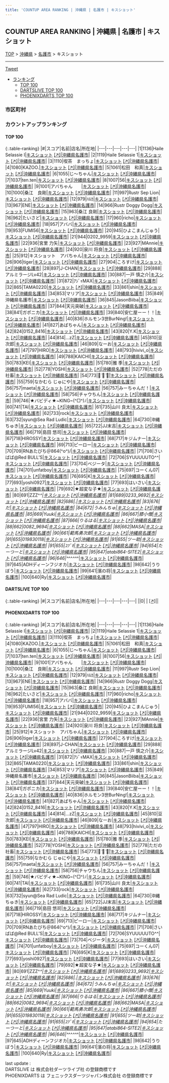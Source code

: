 ```yaml
---
title: 'COUNTUP AREA RANKING | 沖縄県 | 名護市 | キスショット'
---
```

## COUNTUP AREA RANKING | 沖縄県 | 名護市 | キスショット

[TOP](/darts/rank/) > [沖縄県](/darts/rank/沖縄県/) > [名護市](/darts/rank/沖縄県/名護市/) > キスショット

___

<a href="https://twitter.com/share?ref_src=twsrc%5Etfw" data-text="COUNTUP AREA RANKING | 沖縄県名護市キスショット" class="twitter-share-button" data-hashtags="DARTSLIVE,PHOENIXDARTS,darts,ダーツ" data-show-count="false">Tweet</a>

* [ランキング](#カウントアップランキング)
    * [TOP 100](#top-100)
    * [DARTSLIVE TOP 100](#dartslive-top-100)
    * [PHOENIXDARTS TOP 100](#phoenixdarts-top-100)

### 市区町村

<ul>

</ul>

### カウントアップランキング

#### TOP 100



{:.table-ranking}
|#|スコア|名前|店名|所在地|
|---|---|---|---|---|
|1|1136|<span class="rank-name-pd">Haile Selassie I</span>|<a href="/darts/rank/shops/5339.html">キスショット</a> <a href="https://vs.phoenixdarts.com/jp/shop/shopDetailInfo/s_5339?s_seq=5339">[↗]</a>|<a href="/darts/rank/沖縄県/名護市">沖縄県名護市</a>|
|2|1119|<span class="rank-name-pd">Haile Selassie 1</span>|<a href="/darts/rank/shops/5339.html">キスショット</a> <a href="https://vs.phoenixdarts.com/jp/shop/shopDetailInfo/s_5339?s_seq=5339">[↗]</a>|<a href="/darts/rank/沖縄県/名護市">沖縄県名護市</a>|
|3|1110|<span class="rank-name-pd">喫茶　まっちょ</span>|<a href="/darts/rank/shops/5339.html">キスショット</a> <a href="https://vs.phoenixdarts.com/jp/shop/shopDetailInfo/s_5339?s_seq=5339">[↗]</a>|<a href="/darts/rank/沖縄県/名護市">沖縄県名護市</a>|
|4|1080|<span class="rank-name-pd">KAZOO.</span>|<a href="/darts/rank/shops/5339.html">キスショット</a> <a href="https://vs.phoenixdarts.com/jp/shop/shopDetailInfo/s_5339?s_seq=5339">[↗]</a>|<a href="/darts/rank/沖縄県/名護市">沖縄県名護市</a>|
|5|1061|<span class="rank-name-pd">松田　和真</span>|<a href="/darts/rank/shops/5339.html">キスショット</a> <a href="https://vs.phoenixdarts.com/jp/shop/shopDetailInfo/s_5339?s_seq=5339">[↗]</a>|<a href="/darts/rank/沖縄県/名護市">沖縄県名護市</a>|
|6|1055|<span class="rank-name-pd">じ～ちゃん</span>|<a href="/darts/rank/shops/5339.html">キスショット</a> <a href="https://vs.phoenixdarts.com/jp/shop/shopDetailInfo/s_5339?s_seq=5339">[↗]</a>|<a href="/darts/rank/沖縄県/名護市">沖縄県名護市</a>|
|7|1037|<span class="rank-name-pd">ten.ten</span>|<a href="/darts/rank/shops/5339.html">キスショット</a> <a href="https://vs.phoenixdarts.com/jp/shop/shopDetailInfo/s_5339?s_seq=5339">[↗]</a>|<a href="/darts/rank/沖縄県/名護市">沖縄県名護市</a>|
|8|1007|<span class="rank-name-pd">56</span>|<a href="/darts/rank/shops/5339.html">キスショット</a> <a href="https://vs.phoenixdarts.com/jp/shop/shopDetailInfo/s_5339?s_seq=5339">[↗]</a>|<a href="/darts/rank/沖縄県/名護市">沖縄県名護市</a>|
|9|1001|<span class="rank-name-pd">アバちゃん　　</span>|<a href="/darts/rank/shops/5339.html">キスショット</a> <a href="https://vs.phoenixdarts.com/jp/shop/shopDetailInfo/s_5339?s_seq=5339">[↗]</a>|<a href="/darts/rank/沖縄県/名護市">沖縄県名護市</a>|
|10|1000|<span class="rank-name-pd">桑江　良剛</span>|<a href="/darts/rank/shops/5339.html">キスショット</a> <a href="https://vs.phoenixdarts.com/jp/shop/shopDetailInfo/s_5339?s_seq=5339">[↗]</a>|<a href="/darts/rank/沖縄県/名護市">沖縄県名護市</a>|
|11|997|<span class="rank-name-pd">Rustr Sep Lion</span>|<a href="/darts/rank/shops/5339.html">キスショット</a> <a href="https://vs.phoenixdarts.com/jp/shop/shopDetailInfo/s_5339?s_seq=5339">[↗]</a>|<a href="/darts/rank/沖縄県/名護市">沖縄県名護市</a>|
|12|979|<span class="rank-name-pd">ﾊﾙｶ</span>|<a href="/darts/rank/shops/5339.html">キスショット</a> <a href="https://vs.phoenixdarts.com/jp/shop/shopDetailInfo/s_5339?s_seq=5339">[↗]</a>|<a href="/darts/rank/沖縄県/名護市">沖縄県名護市</a>|
|13|967|<span class="rank-name-pd">ENE</span>|<a href="/darts/rank/shops/5339.html">キスショット</a> <a href="https://vs.phoenixdarts.com/jp/shop/shopDetailInfo/s_5339?s_seq=5339">[↗]</a>|<a href="/darts/rank/沖縄県/名護市">沖縄県名護市</a>|
|14|966|<span class="rank-name-pd">Rustr Doggy Dogg</span>|<a href="/darts/rank/shops/5339.html">キスショット</a> <a href="https://vs.phoenixdarts.com/jp/shop/shopDetailInfo/s_5339?s_seq=5339">[↗]</a>|<a href="/darts/rank/沖縄県/名護市">沖縄県名護市</a>|
|15|963|<span class="rank-name-pd"><span class="pro-icon-pd"></span>桑江 良剛</span>|<a href="/darts/rank/shops/5339.html">キスショット</a> <a href="https://vs.phoenixdarts.com/jp/shop/shopDetailInfo/s_5339?s_seq=5339">[↗]</a>|<a href="/darts/rank/沖縄県/名護市">沖縄県名護市</a>|
|16|962|<span class="rank-name-pd">たいさど</span>|<a href="/darts/rank/shops/5339.html">キスショット</a> <a href="https://vs.phoenixdarts.com/jp/shop/shopDetailInfo/s_5339?s_seq=5339">[↗]</a>|<a href="/darts/rank/沖縄県/名護市">沖縄県名護市</a>|
|17|960|<span class="rank-name-pd">richo</span>|<a href="/darts/rank/shops/5339.html">キスショット</a> <a href="https://vs.phoenixdarts.com/jp/shop/shopDetailInfo/s_5339?s_seq=5339">[↗]</a>|<a href="/darts/rank/沖縄県/名護市">沖縄県名護市</a>|
|18|957|<span class="rank-name-pd">アババ</span>|<a href="/darts/rank/shops/5339.html">キスショット</a> <a href="https://vs.phoenixdarts.com/jp/shop/shopDetailInfo/s_5339?s_seq=5339">[↗]</a>|<a href="/darts/rank/沖縄県/名護市">沖縄県名護市</a>|
|19|953|<span class="rank-name-pd">FUMI56</span>|<a href="/darts/rank/shops/5339.html">キスショット</a> <a href="https://vs.phoenixdarts.com/jp/shop/shopDetailInfo/s_5339?s_seq=5339">[↗]</a>|<a href="/darts/rank/沖縄県/名護市">沖縄県名護市</a>|
|20|945|<span class="rank-name-pd">ひよこまんじゅう</span>|<a href="/darts/rank/shops/5339.html">キスショット</a> <a href="https://vs.phoenixdarts.com/jp/shop/shopDetailInfo/s_5339?s_seq=5339">[↗]</a>|<a href="/darts/rank/沖縄県/名護市">沖縄県名護市</a>|
|21|944|<span class="rank-name-pd">0202_9959</span>|<a href="/darts/rank/shops/5339.html">キスショット</a> <a href="https://vs.phoenixdarts.com/jp/shop/shopDetailInfo/s_5339?s_seq=5339">[↗]</a>|<a href="/darts/rank/沖縄県/名護市">沖縄県名護市</a>|
|22|936|<span class="rank-name-pd"><span class="pro-icon-pd"></span>宮里 力矢</span>|<a href="/darts/rank/shops/5339.html">キスショット</a> <a href="https://vs.phoenixdarts.com/jp/shop/shopDetailInfo/s_5339?s_seq=5339">[↗]</a>|<a href="/darts/rank/沖縄県/名護市">沖縄県名護市</a>|
|23|927|<span class="rank-name-pd">MAnnie</span>|<a href="/darts/rank/shops/5339.html">キスショット</a> <a href="https://vs.phoenixdarts.com/jp/shop/shopDetailInfo/s_5339?s_seq=5339">[↗]</a>|<a href="/darts/rank/沖縄県/名護市">沖縄県名護市</a>|
|24|920|<span class="rank-name-pd"><span class="pro-icon-pd"></span>泉川 将良</span>|<a href="/darts/rank/shops/5339.html">キスショット</a> <a href="https://vs.phoenixdarts.com/jp/shop/shopDetailInfo/s_5339?s_seq=5339">[↗]</a>|<a href="/darts/rank/沖縄県/名護市">沖縄県名護市</a>|
|25|912|<span class="rank-name-pd">キスショット　アバちゃん</span>|<a href="/darts/rank/shops/5339.html">キスショット</a> <a href="https://vs.phoenixdarts.com/jp/shop/shopDetailInfo/s_5339?s_seq=5339">[↗]</a>|<a href="/darts/rank/沖縄県/名護市">沖縄県名護市</a>|
|26|906|<span class="rank-name-pd">tiger</span>|<a href="/darts/rank/shops/5339.html">キスショット</a> <a href="https://vs.phoenixdarts.com/jp/shop/shopDetailInfo/s_5339?s_seq=5339">[↗]</a>|<a href="/darts/rank/沖縄県/名護市">沖縄県名護市</a>|
|27|904|<span class="rank-name-pd">ころすけ</span>|<a href="/darts/rank/shops/5339.html">キスショット</a> <a href="https://vs.phoenixdarts.com/jp/shop/shopDetailInfo/s_5339?s_seq=5339">[↗]</a>|<a href="/darts/rank/沖縄県/名護市">沖縄県名護市</a>|
|28|897|<span class="rank-name-pd">J-CHAN</span>|<a href="/darts/rank/shops/5339.html">キスショット</a> <a href="https://vs.phoenixdarts.com/jp/shop/shopDetailInfo/s_5339?s_seq=5339">[↗]</a>|<a href="/darts/rank/沖縄県/名護市">沖縄県名護市</a>|
|29|888|<span class="rank-name-pd">アルミラージLv42</span>|<a href="/darts/rank/shops/5339.html">キスショット</a> <a href="https://vs.phoenixdarts.com/jp/shop/shopDetailInfo/s_5339?s_seq=5339">[↗]</a>|<a href="/darts/rank/沖縄県/名護市">沖縄県名護市</a>|
|30|887|<span class="rank-name-pd"><span class="pro-icon-pd"></span>一戸 慎之介</span>|<a href="/darts/rank/shops/5339.html">キスショット</a> <a href="https://vs.phoenixdarts.com/jp/shop/shopDetailInfo/s_5339?s_seq=5339">[↗]</a>|<a href="/darts/rank/沖縄県/名護市">沖縄県名護市</a>|
|31|872|<span class="rank-name-pd">ｱｼﾞｬMAX</span>|<a href="/darts/rank/shops/5339.html">キスショット</a> <a href="https://vs.phoenixdarts.com/jp/shop/shopDetailInfo/s_5339?s_seq=5339">[↗]</a>|<a href="/darts/rank/沖縄県/名護市">沖縄県名護市</a>|
|32|865|<span class="rank-name-pd">TAMA0220</span>|<a href="/darts/rank/shops/5339.html">キスショット</a> <a href="https://vs.phoenixdarts.com/jp/shop/shopDetailInfo/s_5339?s_seq=5339">[↗]</a>|<a href="/darts/rank/沖縄県/名護市">沖縄県名護市</a>|
|33|861|<span class="rank-name-pd">shin</span>|<a href="/darts/rank/shops/5339.html">キスショット</a> <a href="https://vs.phoenixdarts.com/jp/shop/shopDetailInfo/s_5339?s_seq=5339">[↗]</a>|<a href="/darts/rank/沖縄県/名護市">沖縄県名護市</a>|
|34|853|<span class="rank-name-pd">マリア</span>|<a href="/darts/rank/shops/5339.html">キスショット</a> <a href="https://vs.phoenixdarts.com/jp/shop/shopDetailInfo/s_5339?s_seq=5339">[↗]</a>|<a href="/darts/rank/沖縄県/名護市">沖縄県名護市</a>|
|35|849|<span class="rank-name-pd">沖縄県名護市</span>|<a href="/darts/rank/shops/5339.html">キスショット</a> <a href="https://vs.phoenixdarts.com/jp/shop/shopDetailInfo/s_5339?s_seq=5339">[↗]</a>|<a href="/darts/rank/沖縄県/名護市">沖縄県名護市</a>|
|36|845|<span class="rank-name-pd">JasonBiiba</span>|<a href="/darts/rank/shops/5339.html">キスショット</a> <a href="https://vs.phoenixdarts.com/jp/shop/shopDetailInfo/s_5339?s_seq=5339">[↗]</a>|<a href="/darts/rank/沖縄県/名護市">沖縄県名護市</a>|
|37|844|<span class="rank-name-pd">天元突破</span>|<a href="/darts/rank/shops/5339.html">キスショット</a> <a href="https://vs.phoenixdarts.com/jp/shop/shopDetailInfo/s_5339?s_seq=5339">[↗]</a>|<a href="/darts/rank/沖縄県/名護市">沖縄県名護市</a>|
|38|841|<span class="rank-name-pd">ガポニカ</span>|<a href="/darts/rank/shops/5339.html">キスショット</a> <a href="https://vs.phoenixdarts.com/jp/shop/shopDetailInfo/s_5339?s_seq=5339">[↗]</a>|<a href="/darts/rank/沖縄県/名護市">沖縄県名護市</a>|
|39|840|<span class="rank-name-pd">安仁屋ーー！！</span>|<a href="/darts/rank/shops/5339.html">キスショット</a> <a href="https://vs.phoenixdarts.com/jp/shop/shopDetailInfo/s_5339?s_seq=5339">[↗]</a>|<a href="/darts/rank/沖縄県/名護市">沖縄県名護市</a>|
|40|836|<span class="rank-name-pd">ホルモン3世BurNing!</span>|<a href="/darts/rank/shops/5339.html">キスショット</a> <a href="https://vs.phoenixdarts.com/jp/shop/shopDetailInfo/s_5339?s_seq=5339">[↗]</a>|<a href="/darts/rank/沖縄県/名護市">沖縄県名護市</a>|
|41|827|<span class="rank-name-pd">あばちゃん</span>|<a href="/darts/rank/shops/5339.html">キスショット</a> <a href="https://vs.phoenixdarts.com/jp/shop/shopDetailInfo/s_5339?s_seq=5339">[↗]</a>|<a href="/darts/rank/沖縄県/名護市">沖縄県名護市</a>|
|42|824|<span class="rank-name-pd">0152_8416</span>|<a href="/darts/rank/shops/5339.html">キスショット</a> <a href="https://vs.phoenixdarts.com/jp/shop/shopDetailInfo/s_5339?s_seq=5339">[↗]</a>|<a href="/darts/rank/沖縄県/名護市">沖縄県名護市</a>|
|43|820|<span class="rank-name-pd">Y.K</span>|<a href="/darts/rank/shops/5339.html">キスショット</a> <a href="https://vs.phoenixdarts.com/jp/shop/shopDetailInfo/s_5339?s_seq=5339">[↗]</a>|<a href="/darts/rank/沖縄県/名護市">沖縄県名護市</a>|
|44|814|<span class="rank-name-pd">...zZ</span>|<a href="/darts/rank/shops/5339.html">キスショット</a> <a href="https://vs.phoenixdarts.com/jp/shop/shopDetailInfo/s_5339?s_seq=5339">[↗]</a>|<a href="/darts/rank/沖縄県/名護市">沖縄県名護市</a>|
|45|810|<span class="rank-name-pd">豆次郎</span>|<a href="/darts/rank/shops/5339.html">キスショット</a> <a href="https://vs.phoenixdarts.com/jp/shop/shopDetailInfo/s_5339?s_seq=5339">[↗]</a>|<a href="/darts/rank/沖縄県/名護市">沖縄県名護市</a>|
|46|809|<span class="rank-name-pd">なーお</span>|<a href="/darts/rank/shops/5339.html">キスショット</a> <a href="https://vs.phoenixdarts.com/jp/shop/shopDetailInfo/s_5339?s_seq=5339">[↗]</a>|<a href="/darts/rank/沖縄県/名護市">沖縄県名護市</a>|
|47|797|<span class="rank-name-pd">HIRO</span>|<a href="/darts/rank/shops/5339.html">キスショット</a> <a href="https://vs.phoenixdarts.com/jp/shop/shopDetailInfo/s_5339?s_seq=5339">[↗]</a>|<a href="/darts/rank/沖縄県/名護市">沖縄県名護市</a>|
|48|793|<span class="rank-name-pd">hivivi_o</span>|<a href="/darts/rank/shops/5339.html">キスショット</a> <a href="https://vs.phoenixdarts.com/jp/shop/shopDetailInfo/s_5339?s_seq=5339">[↗]</a>|<a href="/darts/rank/沖縄県/名護市">沖縄県名護市</a>|
|49|788|<span class="rank-name-pd">KAICHI</span>|<a href="/darts/rank/shops/5339.html">キスショット</a> <a href="https://vs.phoenixdarts.com/jp/shop/shopDetailInfo/s_5339?s_seq=5339">[↗]</a>|<a href="/darts/rank/沖縄県/名護市">沖縄県名護市</a>|
|50|783|<span class="rank-name-pd">KEI</span>|<a href="/darts/rank/shops/5339.html">キスショット</a> <a href="https://vs.phoenixdarts.com/jp/shop/shopDetailInfo/s_5339?s_seq=5339">[↗]</a>|<a href="/darts/rank/沖縄県/名護市">沖縄県名護市</a>|
|51|780|<span class="rank-name-pd">雅 季</span>|<a href="/darts/rank/shops/5339.html">キスショット</a> <a href="https://vs.phoenixdarts.com/jp/shop/shopDetailInfo/s_5339?s_seq=5339">[↗]</a>|<a href="/darts/rank/沖縄県/名護市">沖縄県名護市</a>|
|52|778|<span class="rank-name-pd">YOSHI</span>|<a href="/darts/rank/shops/5339.html">キスショット</a> <a href="https://vs.phoenixdarts.com/jp/shop/shopDetailInfo/s_5339?s_seq=5339">[↗]</a>|<a href="/darts/rank/沖縄県/名護市">沖縄県名護市</a>|
|52|778|<span class="rank-name-pd">ただの社畜</span>|<a href="/darts/rank/shops/5339.html">キスショット</a> <a href="https://vs.phoenixdarts.com/jp/shop/shopDetailInfo/s_5339?s_seq=5339">[↗]</a>|<a href="/darts/rank/沖縄県/名護市">沖縄県名護市</a>|
|54|773|<span class="rank-name-pd">ᯅ̈ ᯅ̈ ᯅ̈</span>|<a href="/darts/rank/shops/5339.html">キスショット</a> <a href="https://vs.phoenixdarts.com/jp/shop/shopDetailInfo/s_5339?s_seq=5339">[↗]</a>|<a href="/darts/rank/沖縄県/名護市">沖縄県名護市</a>|
|55|759|<span class="rank-name-pd">なかむら じゅにや</span>|<a href="/darts/rank/shops/5339.html">キスショット</a> <a href="https://vs.phoenixdarts.com/jp/shop/shopDetailInfo/s_5339?s_seq=5339">[↗]</a>|<a href="/darts/rank/沖縄県/名護市">沖縄県名護市</a>|
|56|757|<span class="rank-name-pd">maeta</span>|<a href="/darts/rank/shops/5339.html">キスショット</a> <a href="https://vs.phoenixdarts.com/jp/shop/shopDetailInfo/s_5339?s_seq=5339">[↗]</a>|<a href="/darts/rank/沖縄県/名護市">沖縄県名護市</a>|
|56|757|<span class="rank-name-pd">みーちゃんだ！</span>|<a href="/darts/rank/shops/5339.html">キスショット</a> <a href="https://vs.phoenixdarts.com/jp/shop/shopDetailInfo/s_5339?s_seq=5339">[↗]</a>|<a href="/darts/rank/沖縄県/名護市">沖縄県名護市</a>|
|58|756|<span class="rank-name-pd">チャウちん</span>|<a href="/darts/rank/shops/5339.html">キスショット</a> <a href="https://vs.phoenixdarts.com/jp/shop/shopDetailInfo/s_5339?s_seq=5339">[↗]</a>|<a href="/darts/rank/沖縄県/名護市">沖縄県名護市</a>|
|59|746|<span class="rank-name-pd">★バビディ★~KING~(^□^)ﾉ</span>|<a href="/darts/rank/shops/5339.html">キスショット</a> <a href="https://vs.phoenixdarts.com/jp/shop/shopDetailInfo/s_5339?s_seq=5339">[↗]</a>|<a href="/darts/rank/沖縄県/名護市">沖縄県名護市</a>|
|60|741|<span class="rank-name-pd">TAI</span>|<a href="/darts/rank/shops/5339.html">キスショット</a> <a href="https://vs.phoenixdarts.com/jp/shop/shopDetailInfo/s_5339?s_seq=5339">[↗]</a>|<a href="/darts/rank/沖縄県/名護市">沖縄県名護市</a>|
|61|735|<span class="rank-name-pd">山川 良太</span>|<a href="/darts/rank/shops/5339.html">キスショット</a> <a href="https://vs.phoenixdarts.com/jp/shop/shopDetailInfo/s_5339?s_seq=5339">[↗]</a>|<a href="/darts/rank/沖縄県/名護市">沖縄県名護市</a>|
|62|733|<span class="rank-name-pd">rock</span>|<a href="/darts/rank/shops/5339.html">キスショット</a> <a href="https://vs.phoenixdarts.com/jp/shop/shopDetailInfo/s_5339?s_seq=5339">[↗]</a>|<a href="/darts/rank/沖縄県/名護市">沖縄県名護市</a>|
|63|732|<span class="rank-name-pd">syun@Sea Rad Ludic</span>|<a href="/darts/rank/shops/5339.html">キスショット</a> <a href="https://vs.phoenixdarts.com/jp/shop/shopDetailInfo/s_5339?s_seq=5339">[↗]</a>|<a href="/darts/rank/沖縄県/名護市">沖縄県名護市</a>|
|64|730|<span class="rank-name-pd">沖縄ちゅき</span>|<a href="/darts/rank/shops/5339.html">キスショット</a> <a href="https://vs.phoenixdarts.com/jp/shop/shopDetailInfo/s_5339?s_seq=5339">[↗]</a>|<a href="/darts/rank/沖縄県/名護市">沖縄県名護市</a>|
|65|722|<span class="rank-name-pd">JJ末吉</span>|<a href="/darts/rank/shops/5339.html">キスショット</a> <a href="https://vs.phoenixdarts.com/jp/shop/shopDetailInfo/s_5339?s_seq=5339">[↗]</a>|<a href="/darts/rank/沖縄県/名護市">沖縄県名護市</a>|
|66|719|<span class="rank-name-pd">島田 悠司</span>|<a href="/darts/rank/shops/5339.html">キスショット</a> <a href="https://vs.phoenixdarts.com/jp/shop/shopDetailInfo/s_5339?s_seq=5339">[↗]</a>|<a href="/darts/rank/沖縄県/名護市">沖縄県名護市</a>|
|67|718|<span class="rank-name-pd">HIROSSY</span>|<a href="/darts/rank/shops/5339.html">キスショット</a> <a href="https://vs.phoenixdarts.com/jp/shop/shopDetailInfo/s_5339?s_seq=5339">[↗]</a>|<a href="/darts/rank/沖縄県/名護市">沖縄県名護市</a>|
|68|717|<span class="rank-name-pd">キジムナー</span>|<a href="/darts/rank/shops/5339.html">キスショット</a> <a href="https://vs.phoenixdarts.com/jp/shop/shopDetailInfo/s_5339?s_seq=5339">[↗]</a>|<a href="/darts/rank/沖縄県/名護市">沖縄県名護市</a>|
|69|713|<span class="rank-name-pd">ピーロー</span>|<a href="/darts/rank/shops/5339.html">キスショット</a> <a href="https://vs.phoenixdarts.com/jp/shop/shopDetailInfo/s_5339?s_seq=5339">[↗]</a>|<a href="/darts/rank/沖縄県/名護市">沖縄県名護市</a>|
|70|709|<span class="rank-name-pd">RNあたびち＠864(^o^)/</span>|<a href="/darts/rank/shops/5339.html">キスショット</a> <a href="https://vs.phoenixdarts.com/jp/shop/shopDetailInfo/s_5339?s_seq=5339">[↗]</a>|<a href="/darts/rank/沖縄県/名護市">沖縄県名護市</a>|
|71|708|<span class="rank-name-pd">さいばば@Red BULL’S</span>|<a href="/darts/rank/shops/5339.html">キスショット</a> <a href="https://vs.phoenixdarts.com/jp/shop/shopDetailInfo/s_5339?s_seq=5339">[↗]</a>|<a href="/darts/rank/沖縄県/名護市">沖縄県名護市</a>|
|72|706|<span class="rank-name-pd">SYUUUUUTO^^</span>|<a href="/darts/rank/shops/5339.html">キスショット</a> <a href="https://vs.phoenixdarts.com/jp/shop/shopDetailInfo/s_5339?s_seq=5339">[↗]</a>|<a href="/darts/rank/沖縄県/名護市">沖縄県名護市</a>|
|73|704|<span class="rank-name-pd">ベジータ</span>|<a href="/darts/rank/shops/5339.html">キスショット</a> <a href="https://vs.phoenixdarts.com/jp/shop/shopDetailInfo/s_5339?s_seq=5339">[↗]</a>|<a href="/darts/rank/沖縄県/名護市">沖縄県名護市</a>|
|74|701|<span class="rank-name-pd">unfatboy</span>|<a href="/darts/rank/shops/5339.html">キスショット</a> <a href="https://vs.phoenixdarts.com/jp/shop/shopDetailInfo/s_5339?s_seq=5339">[↗]</a>|<a href="/darts/rank/沖縄県/名護市">沖縄県名護市</a>|
|75|697|<span class="rank-name-pd">コーくん07</span>|<a href="/darts/rank/shops/5339.html">キスショット</a> <a href="https://vs.phoenixdarts.com/jp/shop/shopDetailInfo/s_5339?s_seq=5339">[↗]</a>|<a href="/darts/rank/沖縄県/名護市">沖縄県名護市</a>|
|76|695|<span class="rank-name-pd">K</span>|<a href="/darts/rank/shops/5339.html">キスショット</a> <a href="https://vs.phoenixdarts.com/jp/shop/shopDetailInfo/s_5339?s_seq=5339">[↗]</a>|<a href="/darts/rank/沖縄県/名護市">沖縄県名護市</a>|
|77|693|<span class="rank-name-pd">yoshi0927</span>|<a href="/darts/rank/shops/5339.html">キスショット</a> <a href="https://vs.phoenixdarts.com/jp/shop/shopDetailInfo/s_5339?s_seq=5339">[↗]</a>|<a href="/darts/rank/沖縄県/名護市">沖縄県名護市</a>|
|77|693|<span class="rank-name-pd">はいさい</span>|<a href="/darts/rank/shops/5339.html">キスショット</a> <a href="https://vs.phoenixdarts.com/jp/shop/shopDetailInfo/s_5339?s_seq=5339">[↗]</a>|<a href="/darts/rank/沖縄県/名護市">沖縄県名護市</a>|
|79|692|<span class="rank-name-pd">★超変な子★</span>|<a href="/darts/rank/shops/5339.html">キスショット</a> <a href="https://vs.phoenixdarts.com/jp/shop/shopDetailInfo/s_5339?s_seq=5339">[↗]</a>|<a href="/darts/rank/沖縄県/名護市">沖縄県名護市</a>|
|80|691|<span class="rank-name-pd">ZZZ^_^</span>|<a href="/darts/rank/shops/5339.html">キスショット</a> <a href="https://vs.phoenixdarts.com/jp/shop/shopDetailInfo/s_5339?s_seq=5339">[↗]</a>|<a href="/darts/rank/沖縄県/名護市">沖縄県名護市</a>|
|81|689|<span class="rank-name-pd">0233_9692</span>|<a href="/darts/rank/shops/5339.html">キスショット</a> <a href="https://vs.phoenixdarts.com/jp/shop/shopDetailInfo/s_5339?s_seq=5339">[↗]</a>|<a href="/darts/rank/沖縄県/名護市">沖縄県名護市</a>|
|82|686|<span class="rank-name-pd">.</span>|<a href="/darts/rank/shops/5339.html">キスショット</a> <a href="https://vs.phoenixdarts.com/jp/shop/shopDetailInfo/s_5339?s_seq=5339">[↗]</a>|<a href="/darts/rank/沖縄県/名護市">沖縄県名護市</a>|
|83|676|<span class="rank-name-pd">だ</span>|<a href="/darts/rank/shops/5339.html">キスショット</a> <a href="https://vs.phoenixdarts.com/jp/shop/shopDetailInfo/s_5339?s_seq=5339">[↗]</a>|<a href="/darts/rank/沖縄県/名護市">沖縄県名護市</a>|
|84|672|<span class="rank-name-pd">うみんちゅ</span>|<a href="/darts/rank/shops/5339.html">キスショット</a> <a href="https://vs.phoenixdarts.com/jp/shop/shopDetailInfo/s_5339?s_seq=5339">[↗]</a>|<a href="/darts/rank/沖縄県/名護市">沖縄県名護市</a>|
|85|669|<span class="rank-name-pd">Yuuki</span>|<a href="/darts/rank/shops/5339.html">キスショット</a> <a href="https://vs.phoenixdarts.com/jp/shop/shopDetailInfo/s_5339?s_seq=5339">[↗]</a>|<a href="/darts/rank/沖縄県/名護市">沖縄県名護市</a>|
|86|667|<span class="rank-name-pd">膝小僧</span>|<a href="/darts/rank/shops/5339.html">キスショット</a> <a href="https://vs.phoenixdarts.com/jp/shop/shopDetailInfo/s_5339?s_seq=5339">[↗]</a>|<a href="/darts/rank/沖縄県/名護市">沖縄県名護市</a>|
|87|666|<span class="rank-name-pd">りるはる</span>|<a href="/darts/rank/shops/5339.html">キスショット</a> <a href="https://vs.phoenixdarts.com/jp/shop/shopDetailInfo/s_5339?s_seq=5339">[↗]</a>|<a href="/darts/rank/沖縄県/名護市">沖縄県名護市</a>|
|88|662|<span class="rank-name-pd">0082_9694</span>|<a href="/darts/rank/shops/5339.html">キスショット</a> <a href="https://vs.phoenixdarts.com/jp/shop/shopDetailInfo/s_5339?s_seq=5339">[↗]</a>|<a href="/darts/rank/沖縄県/名護市">沖縄県名護市</a>|
|88|662|<span class="rank-name-pd">MASA</span>|<a href="/darts/rank/shops/5339.html">キスショット</a> <a href="https://vs.phoenixdarts.com/jp/shop/shopDetailInfo/s_5339?s_seq=5339">[↗]</a>|<a href="/darts/rank/沖縄県/名護市">沖縄県名護市</a>|
|90|661|<span class="rank-name-pd">範馬勇次郎</span>|<a href="/darts/rank/shops/5339.html">キスショット</a> <a href="https://vs.phoenixdarts.com/jp/shop/shopDetailInfo/s_5339?s_seq=5339">[↗]</a>|<a href="/darts/rank/沖縄県/名護市">沖縄県名護市</a>|
|91|655|<span class="rank-name-pd">019830118</span>|<a href="/darts/rank/shops/5339.html">キスショット</a> <a href="https://vs.phoenixdarts.com/jp/shop/shopDetailInfo/s_5339?s_seq=5339">[↗]</a>|<a href="/darts/rank/沖縄県/名護市">沖縄県名護市</a>|
|91|655|<span class="rank-name-pd">ツー助</span>|<a href="/darts/rank/shops/5339.html">キスショット</a> <a href="https://vs.phoenixdarts.com/jp/shop/shopDetailInfo/s_5339?s_seq=5339">[↗]</a>|<a href="/darts/rank/沖縄県/名護市">沖縄県名護市</a>|
|91|655|<span class="rank-name-pd">ﾕﾂﾞｷ</span>|<a href="/darts/rank/shops/5339.html">キスショット</a> <a href="https://vs.phoenixdarts.com/jp/shop/shopDetailInfo/s_5339?s_seq=5339">[↗]</a>|<a href="/darts/rank/沖縄県/名護市">沖縄県名護市</a>|
|94|654|<span class="rank-name-pd">たーつーと</span>|<a href="/darts/rank/shops/5339.html">キスショット</a> <a href="https://vs.phoenixdarts.com/jp/shop/shopDetailInfo/s_5339?s_seq=5339">[↗]</a>|<a href="/darts/rank/沖縄県/名護市">沖縄県名護市</a>|
|95|647|<span class="rank-name-pd">atabi864-SITE2</span>|<a href="/darts/rank/shops/5339.html">キスショット</a> <a href="https://vs.phoenixdarts.com/jp/shop/shopDetailInfo/s_5339?s_seq=5339">[↗]</a>|<a href="/darts/rank/沖縄県/名護市">沖縄県名護市</a>|
|96|646|<span class="rank-name-pd">^_^^_^^_^</span>|<a href="/darts/rank/shops/5339.html">キスショット</a> <a href="https://vs.phoenixdarts.com/jp/shop/shopDetailInfo/s_5339?s_seq=5339">[↗]</a>|<a href="/darts/rank/沖縄県/名護市">沖縄県名護市</a>|
|97|645|<span class="rank-name-pd">ADHディーンフジオカ</span>|<a href="/darts/rank/shops/5339.html">キスショット</a> <a href="https://vs.phoenixdarts.com/jp/shop/shopDetailInfo/s_5339?s_seq=5339">[↗]</a>|<a href="/darts/rank/沖縄県/名護市">沖縄県名護市</a>|
|98|642|<span class="rank-name-pd">うりぼう</span>|<a href="/darts/rank/shops/5339.html">キスショット</a> <a href="https://vs.phoenixdarts.com/jp/shop/shopDetailInfo/s_5339?s_seq=5339">[↗]</a>|<a href="/darts/rank/沖縄県/名護市">沖縄県名護市</a>|
|99|641|<span class="rank-name-pd">濱の将</span>|<a href="/darts/rank/shops/5339.html">キスショット</a> <a href="https://vs.phoenixdarts.com/jp/shop/shopDetailInfo/s_5339?s_seq=5339">[↗]</a>|<a href="/darts/rank/沖縄県/名護市">沖縄県名護市</a>|
|100|640|<span class="rank-name-pd">Ry</span>|<a href="/darts/rank/shops/5339.html">キスショット</a> <a href="https://vs.phoenixdarts.com/jp/shop/shopDetailInfo/s_5339?s_seq=5339">[↗]</a>|<a href="/darts/rank/沖縄県/名護市">沖縄県名護市</a>|


#### DARTSLIVE TOP 100



{:.table-ranking}
|#|スコア|名前|店名|所在地|
|---|---|---|---|---|
||0|<span class="rank-name-dl"> </span>|<a href="/darts/rank/shops/.html"></a> <a href="">[↗]</a>|<a href="/darts/rank//"></a>|


#### PHOENIXDARTS TOP 100



{:.table-ranking}
|#|スコア|名前|店名|所在地|
|---|---|---|---|---|
|1|1136|<span class="rank-name-pd">Haile Selassie I</span>|<a href="/darts/rank/shops/5339.html">キスショット</a> <a href="https://vs.phoenixdarts.com/jp/shop/shopDetailInfo/s_5339?s_seq=5339">[↗]</a>|<a href="/darts/rank/沖縄県/名護市">沖縄県名護市</a>|
|2|1119|<span class="rank-name-pd">Haile Selassie 1</span>|<a href="/darts/rank/shops/5339.html">キスショット</a> <a href="https://vs.phoenixdarts.com/jp/shop/shopDetailInfo/s_5339?s_seq=5339">[↗]</a>|<a href="/darts/rank/沖縄県/名護市">沖縄県名護市</a>|
|3|1110|<span class="rank-name-pd">喫茶　まっちょ</span>|<a href="/darts/rank/shops/5339.html">キスショット</a> <a href="https://vs.phoenixdarts.com/jp/shop/shopDetailInfo/s_5339?s_seq=5339">[↗]</a>|<a href="/darts/rank/沖縄県/名護市">沖縄県名護市</a>|
|4|1080|<span class="rank-name-pd">KAZOO.</span>|<a href="/darts/rank/shops/5339.html">キスショット</a> <a href="https://vs.phoenixdarts.com/jp/shop/shopDetailInfo/s_5339?s_seq=5339">[↗]</a>|<a href="/darts/rank/沖縄県/名護市">沖縄県名護市</a>|
|5|1061|<span class="rank-name-pd">松田　和真</span>|<a href="/darts/rank/shops/5339.html">キスショット</a> <a href="https://vs.phoenixdarts.com/jp/shop/shopDetailInfo/s_5339?s_seq=5339">[↗]</a>|<a href="/darts/rank/沖縄県/名護市">沖縄県名護市</a>|
|6|1055|<span class="rank-name-pd">じ～ちゃん</span>|<a href="/darts/rank/shops/5339.html">キスショット</a> <a href="https://vs.phoenixdarts.com/jp/shop/shopDetailInfo/s_5339?s_seq=5339">[↗]</a>|<a href="/darts/rank/沖縄県/名護市">沖縄県名護市</a>|
|7|1037|<span class="rank-name-pd">ten.ten</span>|<a href="/darts/rank/shops/5339.html">キスショット</a> <a href="https://vs.phoenixdarts.com/jp/shop/shopDetailInfo/s_5339?s_seq=5339">[↗]</a>|<a href="/darts/rank/沖縄県/名護市">沖縄県名護市</a>|
|8|1007|<span class="rank-name-pd">56</span>|<a href="/darts/rank/shops/5339.html">キスショット</a> <a href="https://vs.phoenixdarts.com/jp/shop/shopDetailInfo/s_5339?s_seq=5339">[↗]</a>|<a href="/darts/rank/沖縄県/名護市">沖縄県名護市</a>|
|9|1001|<span class="rank-name-pd">アバちゃん　　</span>|<a href="/darts/rank/shops/5339.html">キスショット</a> <a href="https://vs.phoenixdarts.com/jp/shop/shopDetailInfo/s_5339?s_seq=5339">[↗]</a>|<a href="/darts/rank/沖縄県/名護市">沖縄県名護市</a>|
|10|1000|<span class="rank-name-pd">桑江　良剛</span>|<a href="/darts/rank/shops/5339.html">キスショット</a> <a href="https://vs.phoenixdarts.com/jp/shop/shopDetailInfo/s_5339?s_seq=5339">[↗]</a>|<a href="/darts/rank/沖縄県/名護市">沖縄県名護市</a>|
|11|997|<span class="rank-name-pd">Rustr Sep Lion</span>|<a href="/darts/rank/shops/5339.html">キスショット</a> <a href="https://vs.phoenixdarts.com/jp/shop/shopDetailInfo/s_5339?s_seq=5339">[↗]</a>|<a href="/darts/rank/沖縄県/名護市">沖縄県名護市</a>|
|12|979|<span class="rank-name-pd">ﾊﾙｶ</span>|<a href="/darts/rank/shops/5339.html">キスショット</a> <a href="https://vs.phoenixdarts.com/jp/shop/shopDetailInfo/s_5339?s_seq=5339">[↗]</a>|<a href="/darts/rank/沖縄県/名護市">沖縄県名護市</a>|
|13|967|<span class="rank-name-pd">ENE</span>|<a href="/darts/rank/shops/5339.html">キスショット</a> <a href="https://vs.phoenixdarts.com/jp/shop/shopDetailInfo/s_5339?s_seq=5339">[↗]</a>|<a href="/darts/rank/沖縄県/名護市">沖縄県名護市</a>|
|14|966|<span class="rank-name-pd">Rustr Doggy Dogg</span>|<a href="/darts/rank/shops/5339.html">キスショット</a> <a href="https://vs.phoenixdarts.com/jp/shop/shopDetailInfo/s_5339?s_seq=5339">[↗]</a>|<a href="/darts/rank/沖縄県/名護市">沖縄県名護市</a>|
|15|963|<span class="rank-name-pd"><span class="pro-icon-pd"></span>桑江 良剛</span>|<a href="/darts/rank/shops/5339.html">キスショット</a> <a href="https://vs.phoenixdarts.com/jp/shop/shopDetailInfo/s_5339?s_seq=5339">[↗]</a>|<a href="/darts/rank/沖縄県/名護市">沖縄県名護市</a>|
|16|962|<span class="rank-name-pd">たいさど</span>|<a href="/darts/rank/shops/5339.html">キスショット</a> <a href="https://vs.phoenixdarts.com/jp/shop/shopDetailInfo/s_5339?s_seq=5339">[↗]</a>|<a href="/darts/rank/沖縄県/名護市">沖縄県名護市</a>|
|17|960|<span class="rank-name-pd">richo</span>|<a href="/darts/rank/shops/5339.html">キスショット</a> <a href="https://vs.phoenixdarts.com/jp/shop/shopDetailInfo/s_5339?s_seq=5339">[↗]</a>|<a href="/darts/rank/沖縄県/名護市">沖縄県名護市</a>|
|18|957|<span class="rank-name-pd">アババ</span>|<a href="/darts/rank/shops/5339.html">キスショット</a> <a href="https://vs.phoenixdarts.com/jp/shop/shopDetailInfo/s_5339?s_seq=5339">[↗]</a>|<a href="/darts/rank/沖縄県/名護市">沖縄県名護市</a>|
|19|953|<span class="rank-name-pd">FUMI56</span>|<a href="/darts/rank/shops/5339.html">キスショット</a> <a href="https://vs.phoenixdarts.com/jp/shop/shopDetailInfo/s_5339?s_seq=5339">[↗]</a>|<a href="/darts/rank/沖縄県/名護市">沖縄県名護市</a>|
|20|945|<span class="rank-name-pd">ひよこまんじゅう</span>|<a href="/darts/rank/shops/5339.html">キスショット</a> <a href="https://vs.phoenixdarts.com/jp/shop/shopDetailInfo/s_5339?s_seq=5339">[↗]</a>|<a href="/darts/rank/沖縄県/名護市">沖縄県名護市</a>|
|21|944|<span class="rank-name-pd">0202_9959</span>|<a href="/darts/rank/shops/5339.html">キスショット</a> <a href="https://vs.phoenixdarts.com/jp/shop/shopDetailInfo/s_5339?s_seq=5339">[↗]</a>|<a href="/darts/rank/沖縄県/名護市">沖縄県名護市</a>|
|22|936|<span class="rank-name-pd"><span class="pro-icon-pd"></span>宮里 力矢</span>|<a href="/darts/rank/shops/5339.html">キスショット</a> <a href="https://vs.phoenixdarts.com/jp/shop/shopDetailInfo/s_5339?s_seq=5339">[↗]</a>|<a href="/darts/rank/沖縄県/名護市">沖縄県名護市</a>|
|23|927|<span class="rank-name-pd">MAnnie</span>|<a href="/darts/rank/shops/5339.html">キスショット</a> <a href="https://vs.phoenixdarts.com/jp/shop/shopDetailInfo/s_5339?s_seq=5339">[↗]</a>|<a href="/darts/rank/沖縄県/名護市">沖縄県名護市</a>|
|24|920|<span class="rank-name-pd"><span class="pro-icon-pd"></span>泉川 将良</span>|<a href="/darts/rank/shops/5339.html">キスショット</a> <a href="https://vs.phoenixdarts.com/jp/shop/shopDetailInfo/s_5339?s_seq=5339">[↗]</a>|<a href="/darts/rank/沖縄県/名護市">沖縄県名護市</a>|
|25|912|<span class="rank-name-pd">キスショット　アバちゃん</span>|<a href="/darts/rank/shops/5339.html">キスショット</a> <a href="https://vs.phoenixdarts.com/jp/shop/shopDetailInfo/s_5339?s_seq=5339">[↗]</a>|<a href="/darts/rank/沖縄県/名護市">沖縄県名護市</a>|
|26|906|<span class="rank-name-pd">tiger</span>|<a href="/darts/rank/shops/5339.html">キスショット</a> <a href="https://vs.phoenixdarts.com/jp/shop/shopDetailInfo/s_5339?s_seq=5339">[↗]</a>|<a href="/darts/rank/沖縄県/名護市">沖縄県名護市</a>|
|27|904|<span class="rank-name-pd">ころすけ</span>|<a href="/darts/rank/shops/5339.html">キスショット</a> <a href="https://vs.phoenixdarts.com/jp/shop/shopDetailInfo/s_5339?s_seq=5339">[↗]</a>|<a href="/darts/rank/沖縄県/名護市">沖縄県名護市</a>|
|28|897|<span class="rank-name-pd">J-CHAN</span>|<a href="/darts/rank/shops/5339.html">キスショット</a> <a href="https://vs.phoenixdarts.com/jp/shop/shopDetailInfo/s_5339?s_seq=5339">[↗]</a>|<a href="/darts/rank/沖縄県/名護市">沖縄県名護市</a>|
|29|888|<span class="rank-name-pd">アルミラージLv42</span>|<a href="/darts/rank/shops/5339.html">キスショット</a> <a href="https://vs.phoenixdarts.com/jp/shop/shopDetailInfo/s_5339?s_seq=5339">[↗]</a>|<a href="/darts/rank/沖縄県/名護市">沖縄県名護市</a>|
|30|887|<span class="rank-name-pd"><span class="pro-icon-pd"></span>一戸 慎之介</span>|<a href="/darts/rank/shops/5339.html">キスショット</a> <a href="https://vs.phoenixdarts.com/jp/shop/shopDetailInfo/s_5339?s_seq=5339">[↗]</a>|<a href="/darts/rank/沖縄県/名護市">沖縄県名護市</a>|
|31|872|<span class="rank-name-pd">ｱｼﾞｬMAX</span>|<a href="/darts/rank/shops/5339.html">キスショット</a> <a href="https://vs.phoenixdarts.com/jp/shop/shopDetailInfo/s_5339?s_seq=5339">[↗]</a>|<a href="/darts/rank/沖縄県/名護市">沖縄県名護市</a>|
|32|865|<span class="rank-name-pd">TAMA0220</span>|<a href="/darts/rank/shops/5339.html">キスショット</a> <a href="https://vs.phoenixdarts.com/jp/shop/shopDetailInfo/s_5339?s_seq=5339">[↗]</a>|<a href="/darts/rank/沖縄県/名護市">沖縄県名護市</a>|
|33|861|<span class="rank-name-pd">shin</span>|<a href="/darts/rank/shops/5339.html">キスショット</a> <a href="https://vs.phoenixdarts.com/jp/shop/shopDetailInfo/s_5339?s_seq=5339">[↗]</a>|<a href="/darts/rank/沖縄県/名護市">沖縄県名護市</a>|
|34|853|<span class="rank-name-pd">マリア</span>|<a href="/darts/rank/shops/5339.html">キスショット</a> <a href="https://vs.phoenixdarts.com/jp/shop/shopDetailInfo/s_5339?s_seq=5339">[↗]</a>|<a href="/darts/rank/沖縄県/名護市">沖縄県名護市</a>|
|35|849|<span class="rank-name-pd">沖縄県名護市</span>|<a href="/darts/rank/shops/5339.html">キスショット</a> <a href="https://vs.phoenixdarts.com/jp/shop/shopDetailInfo/s_5339?s_seq=5339">[↗]</a>|<a href="/darts/rank/沖縄県/名護市">沖縄県名護市</a>|
|36|845|<span class="rank-name-pd">JasonBiiba</span>|<a href="/darts/rank/shops/5339.html">キスショット</a> <a href="https://vs.phoenixdarts.com/jp/shop/shopDetailInfo/s_5339?s_seq=5339">[↗]</a>|<a href="/darts/rank/沖縄県/名護市">沖縄県名護市</a>|
|37|844|<span class="rank-name-pd">天元突破</span>|<a href="/darts/rank/shops/5339.html">キスショット</a> <a href="https://vs.phoenixdarts.com/jp/shop/shopDetailInfo/s_5339?s_seq=5339">[↗]</a>|<a href="/darts/rank/沖縄県/名護市">沖縄県名護市</a>|
|38|841|<span class="rank-name-pd">ガポニカ</span>|<a href="/darts/rank/shops/5339.html">キスショット</a> <a href="https://vs.phoenixdarts.com/jp/shop/shopDetailInfo/s_5339?s_seq=5339">[↗]</a>|<a href="/darts/rank/沖縄県/名護市">沖縄県名護市</a>|
|39|840|<span class="rank-name-pd">安仁屋ーー！！</span>|<a href="/darts/rank/shops/5339.html">キスショット</a> <a href="https://vs.phoenixdarts.com/jp/shop/shopDetailInfo/s_5339?s_seq=5339">[↗]</a>|<a href="/darts/rank/沖縄県/名護市">沖縄県名護市</a>|
|40|836|<span class="rank-name-pd">ホルモン3世BurNing!</span>|<a href="/darts/rank/shops/5339.html">キスショット</a> <a href="https://vs.phoenixdarts.com/jp/shop/shopDetailInfo/s_5339?s_seq=5339">[↗]</a>|<a href="/darts/rank/沖縄県/名護市">沖縄県名護市</a>|
|41|827|<span class="rank-name-pd">あばちゃん</span>|<a href="/darts/rank/shops/5339.html">キスショット</a> <a href="https://vs.phoenixdarts.com/jp/shop/shopDetailInfo/s_5339?s_seq=5339">[↗]</a>|<a href="/darts/rank/沖縄県/名護市">沖縄県名護市</a>|
|42|824|<span class="rank-name-pd">0152_8416</span>|<a href="/darts/rank/shops/5339.html">キスショット</a> <a href="https://vs.phoenixdarts.com/jp/shop/shopDetailInfo/s_5339?s_seq=5339">[↗]</a>|<a href="/darts/rank/沖縄県/名護市">沖縄県名護市</a>|
|43|820|<span class="rank-name-pd">Y.K</span>|<a href="/darts/rank/shops/5339.html">キスショット</a> <a href="https://vs.phoenixdarts.com/jp/shop/shopDetailInfo/s_5339?s_seq=5339">[↗]</a>|<a href="/darts/rank/沖縄県/名護市">沖縄県名護市</a>|
|44|814|<span class="rank-name-pd">...zZ</span>|<a href="/darts/rank/shops/5339.html">キスショット</a> <a href="https://vs.phoenixdarts.com/jp/shop/shopDetailInfo/s_5339?s_seq=5339">[↗]</a>|<a href="/darts/rank/沖縄県/名護市">沖縄県名護市</a>|
|45|810|<span class="rank-name-pd">豆次郎</span>|<a href="/darts/rank/shops/5339.html">キスショット</a> <a href="https://vs.phoenixdarts.com/jp/shop/shopDetailInfo/s_5339?s_seq=5339">[↗]</a>|<a href="/darts/rank/沖縄県/名護市">沖縄県名護市</a>|
|46|809|<span class="rank-name-pd">なーお</span>|<a href="/darts/rank/shops/5339.html">キスショット</a> <a href="https://vs.phoenixdarts.com/jp/shop/shopDetailInfo/s_5339?s_seq=5339">[↗]</a>|<a href="/darts/rank/沖縄県/名護市">沖縄県名護市</a>|
|47|797|<span class="rank-name-pd">HIRO</span>|<a href="/darts/rank/shops/5339.html">キスショット</a> <a href="https://vs.phoenixdarts.com/jp/shop/shopDetailInfo/s_5339?s_seq=5339">[↗]</a>|<a href="/darts/rank/沖縄県/名護市">沖縄県名護市</a>|
|48|793|<span class="rank-name-pd">hivivi_o</span>|<a href="/darts/rank/shops/5339.html">キスショット</a> <a href="https://vs.phoenixdarts.com/jp/shop/shopDetailInfo/s_5339?s_seq=5339">[↗]</a>|<a href="/darts/rank/沖縄県/名護市">沖縄県名護市</a>|
|49|788|<span class="rank-name-pd">KAICHI</span>|<a href="/darts/rank/shops/5339.html">キスショット</a> <a href="https://vs.phoenixdarts.com/jp/shop/shopDetailInfo/s_5339?s_seq=5339">[↗]</a>|<a href="/darts/rank/沖縄県/名護市">沖縄県名護市</a>|
|50|783|<span class="rank-name-pd">KEI</span>|<a href="/darts/rank/shops/5339.html">キスショット</a> <a href="https://vs.phoenixdarts.com/jp/shop/shopDetailInfo/s_5339?s_seq=5339">[↗]</a>|<a href="/darts/rank/沖縄県/名護市">沖縄県名護市</a>|
|51|780|<span class="rank-name-pd">雅 季</span>|<a href="/darts/rank/shops/5339.html">キスショット</a> <a href="https://vs.phoenixdarts.com/jp/shop/shopDetailInfo/s_5339?s_seq=5339">[↗]</a>|<a href="/darts/rank/沖縄県/名護市">沖縄県名護市</a>|
|52|778|<span class="rank-name-pd">YOSHI</span>|<a href="/darts/rank/shops/5339.html">キスショット</a> <a href="https://vs.phoenixdarts.com/jp/shop/shopDetailInfo/s_5339?s_seq=5339">[↗]</a>|<a href="/darts/rank/沖縄県/名護市">沖縄県名護市</a>|
|52|778|<span class="rank-name-pd">ただの社畜</span>|<a href="/darts/rank/shops/5339.html">キスショット</a> <a href="https://vs.phoenixdarts.com/jp/shop/shopDetailInfo/s_5339?s_seq=5339">[↗]</a>|<a href="/darts/rank/沖縄県/名護市">沖縄県名護市</a>|
|54|773|<span class="rank-name-pd">ᯅ̈ ᯅ̈ ᯅ̈</span>|<a href="/darts/rank/shops/5339.html">キスショット</a> <a href="https://vs.phoenixdarts.com/jp/shop/shopDetailInfo/s_5339?s_seq=5339">[↗]</a>|<a href="/darts/rank/沖縄県/名護市">沖縄県名護市</a>|
|55|759|<span class="rank-name-pd">なかむら じゅにや</span>|<a href="/darts/rank/shops/5339.html">キスショット</a> <a href="https://vs.phoenixdarts.com/jp/shop/shopDetailInfo/s_5339?s_seq=5339">[↗]</a>|<a href="/darts/rank/沖縄県/名護市">沖縄県名護市</a>|
|56|757|<span class="rank-name-pd">maeta</span>|<a href="/darts/rank/shops/5339.html">キスショット</a> <a href="https://vs.phoenixdarts.com/jp/shop/shopDetailInfo/s_5339?s_seq=5339">[↗]</a>|<a href="/darts/rank/沖縄県/名護市">沖縄県名護市</a>|
|56|757|<span class="rank-name-pd">みーちゃんだ！</span>|<a href="/darts/rank/shops/5339.html">キスショット</a> <a href="https://vs.phoenixdarts.com/jp/shop/shopDetailInfo/s_5339?s_seq=5339">[↗]</a>|<a href="/darts/rank/沖縄県/名護市">沖縄県名護市</a>|
|58|756|<span class="rank-name-pd">チャウちん</span>|<a href="/darts/rank/shops/5339.html">キスショット</a> <a href="https://vs.phoenixdarts.com/jp/shop/shopDetailInfo/s_5339?s_seq=5339">[↗]</a>|<a href="/darts/rank/沖縄県/名護市">沖縄県名護市</a>|
|59|746|<span class="rank-name-pd">★バビディ★~KING~(^□^)ﾉ</span>|<a href="/darts/rank/shops/5339.html">キスショット</a> <a href="https://vs.phoenixdarts.com/jp/shop/shopDetailInfo/s_5339?s_seq=5339">[↗]</a>|<a href="/darts/rank/沖縄県/名護市">沖縄県名護市</a>|
|60|741|<span class="rank-name-pd">TAI</span>|<a href="/darts/rank/shops/5339.html">キスショット</a> <a href="https://vs.phoenixdarts.com/jp/shop/shopDetailInfo/s_5339?s_seq=5339">[↗]</a>|<a href="/darts/rank/沖縄県/名護市">沖縄県名護市</a>|
|61|735|<span class="rank-name-pd">山川 良太</span>|<a href="/darts/rank/shops/5339.html">キスショット</a> <a href="https://vs.phoenixdarts.com/jp/shop/shopDetailInfo/s_5339?s_seq=5339">[↗]</a>|<a href="/darts/rank/沖縄県/名護市">沖縄県名護市</a>|
|62|733|<span class="rank-name-pd">rock</span>|<a href="/darts/rank/shops/5339.html">キスショット</a> <a href="https://vs.phoenixdarts.com/jp/shop/shopDetailInfo/s_5339?s_seq=5339">[↗]</a>|<a href="/darts/rank/沖縄県/名護市">沖縄県名護市</a>|
|63|732|<span class="rank-name-pd">syun@Sea Rad Ludic</span>|<a href="/darts/rank/shops/5339.html">キスショット</a> <a href="https://vs.phoenixdarts.com/jp/shop/shopDetailInfo/s_5339?s_seq=5339">[↗]</a>|<a href="/darts/rank/沖縄県/名護市">沖縄県名護市</a>|
|64|730|<span class="rank-name-pd">沖縄ちゅき</span>|<a href="/darts/rank/shops/5339.html">キスショット</a> <a href="https://vs.phoenixdarts.com/jp/shop/shopDetailInfo/s_5339?s_seq=5339">[↗]</a>|<a href="/darts/rank/沖縄県/名護市">沖縄県名護市</a>|
|65|722|<span class="rank-name-pd">JJ末吉</span>|<a href="/darts/rank/shops/5339.html">キスショット</a> <a href="https://vs.phoenixdarts.com/jp/shop/shopDetailInfo/s_5339?s_seq=5339">[↗]</a>|<a href="/darts/rank/沖縄県/名護市">沖縄県名護市</a>|
|66|719|<span class="rank-name-pd">島田 悠司</span>|<a href="/darts/rank/shops/5339.html">キスショット</a> <a href="https://vs.phoenixdarts.com/jp/shop/shopDetailInfo/s_5339?s_seq=5339">[↗]</a>|<a href="/darts/rank/沖縄県/名護市">沖縄県名護市</a>|
|67|718|<span class="rank-name-pd">HIROSSY</span>|<a href="/darts/rank/shops/5339.html">キスショット</a> <a href="https://vs.phoenixdarts.com/jp/shop/shopDetailInfo/s_5339?s_seq=5339">[↗]</a>|<a href="/darts/rank/沖縄県/名護市">沖縄県名護市</a>|
|68|717|<span class="rank-name-pd">キジムナー</span>|<a href="/darts/rank/shops/5339.html">キスショット</a> <a href="https://vs.phoenixdarts.com/jp/shop/shopDetailInfo/s_5339?s_seq=5339">[↗]</a>|<a href="/darts/rank/沖縄県/名護市">沖縄県名護市</a>|
|69|713|<span class="rank-name-pd">ピーロー</span>|<a href="/darts/rank/shops/5339.html">キスショット</a> <a href="https://vs.phoenixdarts.com/jp/shop/shopDetailInfo/s_5339?s_seq=5339">[↗]</a>|<a href="/darts/rank/沖縄県/名護市">沖縄県名護市</a>|
|70|709|<span class="rank-name-pd">RNあたびち＠864(^o^)/</span>|<a href="/darts/rank/shops/5339.html">キスショット</a> <a href="https://vs.phoenixdarts.com/jp/shop/shopDetailInfo/s_5339?s_seq=5339">[↗]</a>|<a href="/darts/rank/沖縄県/名護市">沖縄県名護市</a>|
|71|708|<span class="rank-name-pd">さいばば@Red BULL’S</span>|<a href="/darts/rank/shops/5339.html">キスショット</a> <a href="https://vs.phoenixdarts.com/jp/shop/shopDetailInfo/s_5339?s_seq=5339">[↗]</a>|<a href="/darts/rank/沖縄県/名護市">沖縄県名護市</a>|
|72|706|<span class="rank-name-pd">SYUUUUUTO^^</span>|<a href="/darts/rank/shops/5339.html">キスショット</a> <a href="https://vs.phoenixdarts.com/jp/shop/shopDetailInfo/s_5339?s_seq=5339">[↗]</a>|<a href="/darts/rank/沖縄県/名護市">沖縄県名護市</a>|
|73|704|<span class="rank-name-pd">ベジータ</span>|<a href="/darts/rank/shops/5339.html">キスショット</a> <a href="https://vs.phoenixdarts.com/jp/shop/shopDetailInfo/s_5339?s_seq=5339">[↗]</a>|<a href="/darts/rank/沖縄県/名護市">沖縄県名護市</a>|
|74|701|<span class="rank-name-pd">unfatboy</span>|<a href="/darts/rank/shops/5339.html">キスショット</a> <a href="https://vs.phoenixdarts.com/jp/shop/shopDetailInfo/s_5339?s_seq=5339">[↗]</a>|<a href="/darts/rank/沖縄県/名護市">沖縄県名護市</a>|
|75|697|<span class="rank-name-pd">コーくん07</span>|<a href="/darts/rank/shops/5339.html">キスショット</a> <a href="https://vs.phoenixdarts.com/jp/shop/shopDetailInfo/s_5339?s_seq=5339">[↗]</a>|<a href="/darts/rank/沖縄県/名護市">沖縄県名護市</a>|
|76|695|<span class="rank-name-pd">K</span>|<a href="/darts/rank/shops/5339.html">キスショット</a> <a href="https://vs.phoenixdarts.com/jp/shop/shopDetailInfo/s_5339?s_seq=5339">[↗]</a>|<a href="/darts/rank/沖縄県/名護市">沖縄県名護市</a>|
|77|693|<span class="rank-name-pd">yoshi0927</span>|<a href="/darts/rank/shops/5339.html">キスショット</a> <a href="https://vs.phoenixdarts.com/jp/shop/shopDetailInfo/s_5339?s_seq=5339">[↗]</a>|<a href="/darts/rank/沖縄県/名護市">沖縄県名護市</a>|
|77|693|<span class="rank-name-pd">はいさい</span>|<a href="/darts/rank/shops/5339.html">キスショット</a> <a href="https://vs.phoenixdarts.com/jp/shop/shopDetailInfo/s_5339?s_seq=5339">[↗]</a>|<a href="/darts/rank/沖縄県/名護市">沖縄県名護市</a>|
|79|692|<span class="rank-name-pd">★超変な子★</span>|<a href="/darts/rank/shops/5339.html">キスショット</a> <a href="https://vs.phoenixdarts.com/jp/shop/shopDetailInfo/s_5339?s_seq=5339">[↗]</a>|<a href="/darts/rank/沖縄県/名護市">沖縄県名護市</a>|
|80|691|<span class="rank-name-pd">ZZZ^_^</span>|<a href="/darts/rank/shops/5339.html">キスショット</a> <a href="https://vs.phoenixdarts.com/jp/shop/shopDetailInfo/s_5339?s_seq=5339">[↗]</a>|<a href="/darts/rank/沖縄県/名護市">沖縄県名護市</a>|
|81|689|<span class="rank-name-pd">0233_9692</span>|<a href="/darts/rank/shops/5339.html">キスショット</a> <a href="https://vs.phoenixdarts.com/jp/shop/shopDetailInfo/s_5339?s_seq=5339">[↗]</a>|<a href="/darts/rank/沖縄県/名護市">沖縄県名護市</a>|
|82|686|<span class="rank-name-pd">.</span>|<a href="/darts/rank/shops/5339.html">キスショット</a> <a href="https://vs.phoenixdarts.com/jp/shop/shopDetailInfo/s_5339?s_seq=5339">[↗]</a>|<a href="/darts/rank/沖縄県/名護市">沖縄県名護市</a>|
|83|676|<span class="rank-name-pd">だ</span>|<a href="/darts/rank/shops/5339.html">キスショット</a> <a href="https://vs.phoenixdarts.com/jp/shop/shopDetailInfo/s_5339?s_seq=5339">[↗]</a>|<a href="/darts/rank/沖縄県/名護市">沖縄県名護市</a>|
|84|672|<span class="rank-name-pd">うみんちゅ</span>|<a href="/darts/rank/shops/5339.html">キスショット</a> <a href="https://vs.phoenixdarts.com/jp/shop/shopDetailInfo/s_5339?s_seq=5339">[↗]</a>|<a href="/darts/rank/沖縄県/名護市">沖縄県名護市</a>|
|85|669|<span class="rank-name-pd">Yuuki</span>|<a href="/darts/rank/shops/5339.html">キスショット</a> <a href="https://vs.phoenixdarts.com/jp/shop/shopDetailInfo/s_5339?s_seq=5339">[↗]</a>|<a href="/darts/rank/沖縄県/名護市">沖縄県名護市</a>|
|86|667|<span class="rank-name-pd">膝小僧</span>|<a href="/darts/rank/shops/5339.html">キスショット</a> <a href="https://vs.phoenixdarts.com/jp/shop/shopDetailInfo/s_5339?s_seq=5339">[↗]</a>|<a href="/darts/rank/沖縄県/名護市">沖縄県名護市</a>|
|87|666|<span class="rank-name-pd">りるはる</span>|<a href="/darts/rank/shops/5339.html">キスショット</a> <a href="https://vs.phoenixdarts.com/jp/shop/shopDetailInfo/s_5339?s_seq=5339">[↗]</a>|<a href="/darts/rank/沖縄県/名護市">沖縄県名護市</a>|
|88|662|<span class="rank-name-pd">0082_9694</span>|<a href="/darts/rank/shops/5339.html">キスショット</a> <a href="https://vs.phoenixdarts.com/jp/shop/shopDetailInfo/s_5339?s_seq=5339">[↗]</a>|<a href="/darts/rank/沖縄県/名護市">沖縄県名護市</a>|
|88|662|<span class="rank-name-pd">MASA</span>|<a href="/darts/rank/shops/5339.html">キスショット</a> <a href="https://vs.phoenixdarts.com/jp/shop/shopDetailInfo/s_5339?s_seq=5339">[↗]</a>|<a href="/darts/rank/沖縄県/名護市">沖縄県名護市</a>|
|90|661|<span class="rank-name-pd">範馬勇次郎</span>|<a href="/darts/rank/shops/5339.html">キスショット</a> <a href="https://vs.phoenixdarts.com/jp/shop/shopDetailInfo/s_5339?s_seq=5339">[↗]</a>|<a href="/darts/rank/沖縄県/名護市">沖縄県名護市</a>|
|91|655|<span class="rank-name-pd">019830118</span>|<a href="/darts/rank/shops/5339.html">キスショット</a> <a href="https://vs.phoenixdarts.com/jp/shop/shopDetailInfo/s_5339?s_seq=5339">[↗]</a>|<a href="/darts/rank/沖縄県/名護市">沖縄県名護市</a>|
|91|655|<span class="rank-name-pd">ツー助</span>|<a href="/darts/rank/shops/5339.html">キスショット</a> <a href="https://vs.phoenixdarts.com/jp/shop/shopDetailInfo/s_5339?s_seq=5339">[↗]</a>|<a href="/darts/rank/沖縄県/名護市">沖縄県名護市</a>|
|91|655|<span class="rank-name-pd">ﾕﾂﾞｷ</span>|<a href="/darts/rank/shops/5339.html">キスショット</a> <a href="https://vs.phoenixdarts.com/jp/shop/shopDetailInfo/s_5339?s_seq=5339">[↗]</a>|<a href="/darts/rank/沖縄県/名護市">沖縄県名護市</a>|
|94|654|<span class="rank-name-pd">たーつーと</span>|<a href="/darts/rank/shops/5339.html">キスショット</a> <a href="https://vs.phoenixdarts.com/jp/shop/shopDetailInfo/s_5339?s_seq=5339">[↗]</a>|<a href="/darts/rank/沖縄県/名護市">沖縄県名護市</a>|
|95|647|<span class="rank-name-pd">atabi864-SITE2</span>|<a href="/darts/rank/shops/5339.html">キスショット</a> <a href="https://vs.phoenixdarts.com/jp/shop/shopDetailInfo/s_5339?s_seq=5339">[↗]</a>|<a href="/darts/rank/沖縄県/名護市">沖縄県名護市</a>|
|96|646|<span class="rank-name-pd">^_^^_^^_^</span>|<a href="/darts/rank/shops/5339.html">キスショット</a> <a href="https://vs.phoenixdarts.com/jp/shop/shopDetailInfo/s_5339?s_seq=5339">[↗]</a>|<a href="/darts/rank/沖縄県/名護市">沖縄県名護市</a>|
|97|645|<span class="rank-name-pd">ADHディーンフジオカ</span>|<a href="/darts/rank/shops/5339.html">キスショット</a> <a href="https://vs.phoenixdarts.com/jp/shop/shopDetailInfo/s_5339?s_seq=5339">[↗]</a>|<a href="/darts/rank/沖縄県/名護市">沖縄県名護市</a>|
|98|642|<span class="rank-name-pd">うりぼう</span>|<a href="/darts/rank/shops/5339.html">キスショット</a> <a href="https://vs.phoenixdarts.com/jp/shop/shopDetailInfo/s_5339?s_seq=5339">[↗]</a>|<a href="/darts/rank/沖縄県/名護市">沖縄県名護市</a>|
|99|641|<span class="rank-name-pd">濱の将</span>|<a href="/darts/rank/shops/5339.html">キスショット</a> <a href="https://vs.phoenixdarts.com/jp/shop/shopDetailInfo/s_5339?s_seq=5339">[↗]</a>|<a href="/darts/rank/沖縄県/名護市">沖縄県名護市</a>|
|100|640|<span class="rank-name-pd">Ry</span>|<a href="/darts/rank/shops/5339.html">キスショット</a> <a href="https://vs.phoenixdarts.com/jp/shop/shopDetailInfo/s_5339?s_seq=5339">[↗]</a>|<a href="/darts/rank/沖縄県/名護市">沖縄県名護市</a>|


<div class="footer border-top border-gray-light mt-5 pt-3 text-right text-gray">
    last update : <span style="font-weight: italic" id="foot_last_modified"></span><br />
    DARTSLIVE は 株式会社ダーツライブ社 の登録商標です<br />
    PHOENIXDARTS は フェニックスダーツジャパン株式会社 の登録商標です<br />
</div>

<script src="https://cdnjs.cloudflare.com/ajax/libs/jquery.tablesorter/2.31.3/js/jquery.tablesorter.min.js" integrity="sha512-qzgd5cYSZcosqpzpn7zF2ZId8f/8CHmFKZ8j7mU4OUXTNRd5g+ZHBPsgKEwoqxCtdQvExE5LprwwPAgoicguNg==" crossorigin="anonymous" referrerpolicy="no-referrer"></script>
<link rel="stylesheet" href="https://cdnjs.cloudflare.com/ajax/libs/jquery.tablesorter/2.31.3/css/theme.default.min.css" integrity="sha512-wghhOJkjQX0Lh3NSWvNKeZ0ZpNn+SPVXX1Qyc9OCaogADktxrBiBdKGDoqVUOyhStvMBmJQ8ZdMHiR3wuEq8+w==" crossorigin="anonymous" referrerpolicy="no-referrer" />
<script>
$(function() {
    $(".table-ranking").tablesorter({sortList:[[0, 0]]});
    $("#foot_last_modified").text(formatDate(new Date(document.lastModified), 'yyyy-MM-dd HH:mm:ss'));
});
</script>

<script async src="https://platform.twitter.com/widgets.js" charset="utf-8"></script>